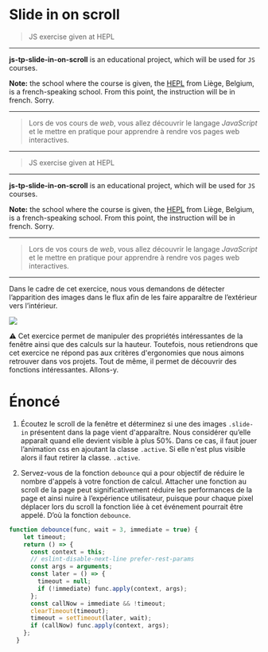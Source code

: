 # Slide in on scroll
> JS exercise given at HEPL

* * *

**js-tp-slide-in-on-scroll** is an educational project, which will be used for `JS` courses.

**Note:** the school where the course is given, the [HEPL](http://www.provincedeliege.be/hauteecole) from Liège, Belgium, is a french-speaking school. From this point, the instruction will be in french. Sorry.

* * *

> Lors de vos cours de *web*, vous allez découvrir le langage *JavaScript* et le mettre en pratique pour apprendre à rendre vos pages web interactives.  

* * *
> JS exercise given at HEPL

* * *

**js-tp-slide-in-on-scroll** is an educational project, which will be used for `JS` courses.

**Note:** the school where the course is given, the [HEPL](http://www.provincedeliege.be/hauteecole) from Liège, Belgium, is a french-speaking school. From this point, the instruction will be in french. Sorry.

* * *

> Lors de vos cours de *web*, vous allez découvrir le langage *JavaScript* et le mettre en pratique pour apprendre à rendre vos pages web interactives.  

* * *
Dans le cadre de cet exercice, nous vous demandons de détecter l’apparition des images dans le flux afin de les faire apparaître de l’extérieur vers l’intérieur. 



![](./readme.gif)

⚠️ Cet exercice permet de manipuler des propriétés intéressantes de la fenêtre ainsi que des calculs sur la hauteur. Toutefois, nous retiendrons que cet exercice ne répond pas aux critères d'ergonomies que nous aimons retrouver dans vos projets. Tout de même, il permet de découvrir des fonctions intéressantes. Allons-y. 





# Énoncé



1. Écoutez le scroll de la fenêtre et déterminez si une des images `.slide-in` présentent dans la page vient d'apparaître. Nous considérer qu’elle apparaît quand elle devient visible à plus 50%. Dans ce cas, il faut jouer l’animation css en ajoutant la classe `.active`. Si elle n'est plus visible alors il faut retirer la classe. `.active`. 

2. Servez-vous de la fonction `debounce` qui a pour objectif de réduire le nombre d'appels à votre fonction de calcul. Attacher une fonction au scroll de la page peut significativement réduire les performances de la page et ainsi nuire à l’expérience utilisateur, puisque pour chaque pixel déplacer lors du scroll la fonction liée à cet événement pourrait être appelé. D’où la fonction `debounce`.

~~~javascript
function debounce(func, wait = 3, immediate = true) {
    let timeout;
    return () => {
      const context = this;
      // eslint-disable-next-line prefer-rest-params
      const args = arguments;
      const later = () => {
        timeout = null;
        if (!immediate) func.apply(context, args);
      };
      const callNow = immediate && !timeout;
      clearTimeout(timeout);
      timeout = setTimeout(later, wait);
      if (callNow) func.apply(context, args);
    };
  }
~~~

